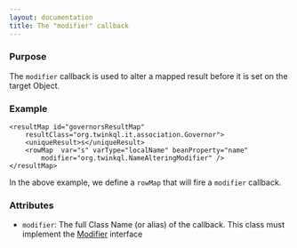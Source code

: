 ```yaml
---
layout: documentation
title: The "modifier" callback
---
```


### Purpose
The ```modifier``` callback is used to alter a mapped result before it is set on the target Object.

### Example
	<resultMap id="governorsResultMap"
		resultClass="org.twinkql.it.association.Governor">
		<uniqueResult>s</uniqueResult>
		<rowMap  var="s" varType="localName" beanProperty="name" 
			modifier="org.twinkql.NameAlteringModifier" />
	</resultMap>

In the above example, we define a ```rowMap``` that will fire a ```modifier``` callback.

### Attributes

 * ```modifier```: The full Class Name (or alias) of the callback. This class must implement the [Modifier](../maven-site/apidocs/org/twinkql/result/callback/Modifier.html) interface
